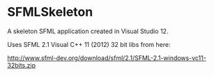 SFMLSkeleton
============

A skeleton SFML application created in Visual Studio 12.

Uses SFML 2.1 Visual C++ 11 (2012) 32 bit libs from here:

http://www.sfml-dev.org/download/sfml/2.1/SFML-2.1-windows-vc11-32bits.zip
